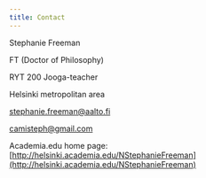 ```yaml
---
title: Contact
---
```


Stephanie Freeman

FT (Doctor of Philosophy)

RYT 200 Jooga-teacher

Helsinki metropolitan area 

[stephanie.freeman@aalto.fi](mailto:stephanie.freeman@aalto.fi)

[camisteph@gmail.com](mailto:camisteph@gmail.com)

Academia.edu home page: [http://helsinki.academia.edu/NStephanieFreeman](http://helsinki.academia.edu/NStephanieFreeman)

